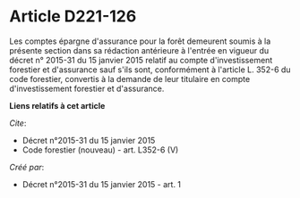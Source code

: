 # Article D221-126

Les comptes épargne d'assurance pour la forêt demeurent soumis à la présente section dans sa rédaction antérieure à l'entrée
en vigueur du décret n° 2015-31 du 15 janvier 2015 relatif au compte d'investissement forestier et d'assurance sauf s'ils
sont, conformément à l'article L. 352-6 du code forestier, convertis à la demande de leur titulaire en compte
d'investissement forestier et d'assurance.

**Liens relatifs à cet article**

_Cite_:

  - Décret n°2015-31 du 15 janvier 2015
  - Code forestier (nouveau) - art. L352-6 (V)

_Créé par_:

  - Décret n°2015-31 du 15 janvier 2015 - art. 1
